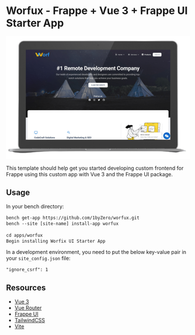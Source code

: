 # Worfux - Frappe + Vue 3 + Frappe UI Starter App

![Alt Text](https://github.com/1byZero/worfux/blob/main/worfux/public/ver1/img/macbook.webp)


This template should help get you started developing custom frontend for Frappe using this custom app with Vue 3 and the Frappe UI package.

## Usage

In your bench directory:

```
bench get-app https://github.com/1byZero/worfux.git
bench --site [site-name] install-app worfux

cd apps/worfux
Begin installing Worfix UI Starter App
```

In a development environment, you need to put the below key-value pair in your `site_config.json` file:

```
"ignore_csrf": 1
```

## Resources

- [Vue 3](https://v3.vuejs.org/guide/introduction.html)
- [Vue Router](https://next.router.vuejs.org/guide/)
- [Frappe UI](https://github.com/frappe/frappe-ui)
- [TailwindCSS](https://tailwindcss.com/docs/utility-first)
- [Vite](https://vitejs.dev/guide/)
